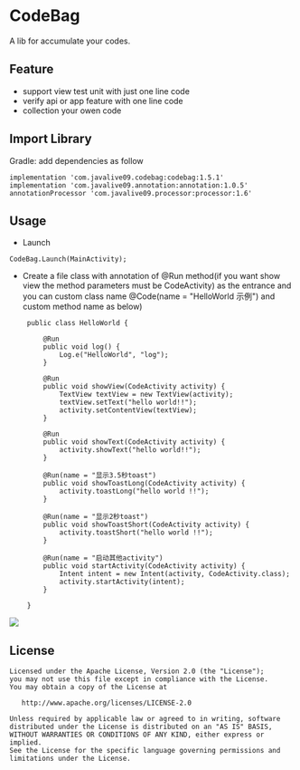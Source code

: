 CodeBag
======

A lib for accumulate your codes.


Feature
--------
- support view test unit with just one line code
- verify api or app feature with one line code
- collection your owen code



Import Library
--------

Gradle:
add dependencies as follow
```
implementation 'com.javalive09.codebag:codebag:1.5.1'
implementation 'com.javalive09.annotation:annotation:1.0.5'
annotationProcessor 'com.javalive09.processor:processor:1.6'
```

Usage
---------------------
-  Launch
```
CodeBag.Launch(MainActivity);
```
-  Create a file class with annotation of @Run method(if you want show view the method parameters must be 
CodeActivity) as the entrance and you can 
custom class name  @Code(name = "HelloWorld 示例") and custom method name as below)
        
        
        public class HelloWorld {
        
            @Run
            public void log() {
                Log.e("HelloWorld", "log");
            }
            
            @Run
            public void showView(CodeActivity activity) {
                TextView textView = new TextView(activity);
                textView.setText("hello world!!");
                activity.setContentView(textView);
            }
        
            @Run
            public void showText(CodeActivity activity) {
                activity.showText("hello world!!");
            }
        
            @Run(name = "显示3.5秒toast")
            public void showToastLong(CodeActivity activity) {
                activity.toastLong("hello world !!");
            }
        
            @Run(name = "显示2秒toast")
            public void showToastShort(CodeActivity activity) {
                activity.toastShort("hello world !!");
            }
        
            @Run(name = "启动其他activity")
            public void startActivity(CodeActivity activity) {
                Intent intent = new Intent(activity, CodeActivity.class);
                activity.startActivity(intent);
            }
        
        }
        

![](http://peter-1254131086.costj.myqcloud.com/codebag.png)

License
-------

    Licensed under the Apache License, Version 2.0 (the "License");
    you may not use this file except in compliance with the License.
    You may obtain a copy of the License at

       http://www.apache.org/licenses/LICENSE-2.0

    Unless required by applicable law or agreed to in writing, software
    distributed under the License is distributed on an "AS IS" BASIS,
    WITHOUT WARRANTIES OR CONDITIONS OF ANY KIND, either express or implied.
    See the License for the specific language governing permissions and
    limitations under the License.
    
